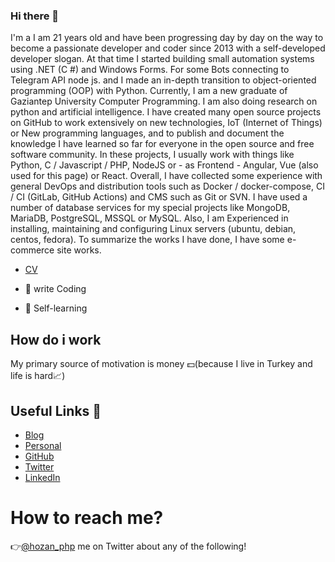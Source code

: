 ### Hi there 👋

I'm a  I am 21 years old and have been progressing day by day on the way to become a passionate developer and coder since 2013 with a self-developed developer slogan. At that time I started building small automation systems using .NET (C #) and Windows Forms. For some Bots connecting to Telegram API node js. and I made an in-depth transition to object-oriented programming (OOP) with Python. Currently, I am a new graduate of Gaziantep University Computer Programming. I am also doing research on python and artificial intelligence. I have created many open source projects on GitHub to work extensively on new technologies, IoT (Internet of Things) or New programming languages, and to publish and document the knowledge I have learned so far for everyone in the open source and free software community. In these projects, I usually work with things like Python, C / Javascript / PHP, NodeJS or - as Frontend - Angular, Vue (also used for this page) or React. Overall, I have collected some experience with general DevOps and distribution tools such as Docker / docker-compose, CI / CI (GitLab, GitHub Actions) and CMS such as Git or SVN. I have used a number of database services for my special projects like MongoDB, MariaDB, PostgreSQL, MSSQL or MySQL. Also, I am Experienced in installing, maintaining and configuring Linux servers (ubuntu, debian, centos, fedora). To summarize the works I have done, I have some e-commerce site works.
- [CV](https://www.kariyer.net/ozgecmis/hozansahin)

- 💖	write Coding  
- 🌟	Self-learning

## How do i work

My primary source of motivation is money 💵(because I live in Turkey and life is hard📈)

## Useful Links 💙

- [Blog](https://coderolog.com/)
- [Personal](https://hozansahin.com.tr/)
- [GitHub](https://github.com/hozansahin)
- [Twitter](https://twitter.com/hozan_php)
- [LinkedIn](https://linkedin.com/in/mertcangokgoz/)

# How to reach me?

👉[@hozan_php](https://twitter.com/hozan_php) me on Twitter about any of the following!

